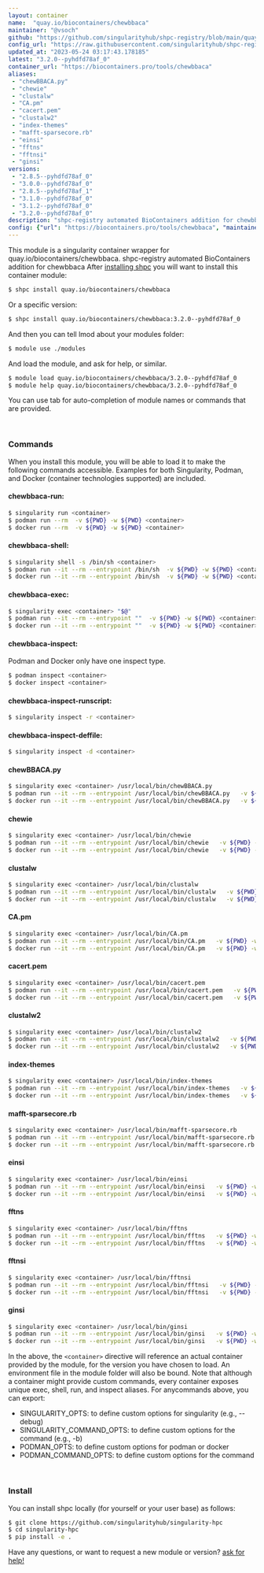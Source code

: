 ```yaml
---
layout: container
name:  "quay.io/biocontainers/chewbbaca"
maintainer: "@vsoch"
github: "https://github.com/singularityhub/shpc-registry/blob/main/quay.io/biocontainers/chewbbaca/container.yaml"
config_url: "https://raw.githubusercontent.com/singularityhub/shpc-registry/main/quay.io/biocontainers/chewbbaca/container.yaml"
updated_at: "2023-05-24 03:17:43.178185"
latest: "3.2.0--pyhdfd78af_0"
container_url: "https://biocontainers.pro/tools/chewbbaca"
aliases:
 - "chewBBACA.py"
 - "chewie"
 - "clustalw"
 - "CA.pm"
 - "cacert.pem"
 - "clustalw2"
 - "index-themes"
 - "mafft-sparsecore.rb"
 - "einsi"
 - "fftns"
 - "fftnsi"
 - "ginsi"
versions:
 - "2.8.5--pyhdfd78af_0"
 - "3.0.0--pyhdfd78af_0"
 - "2.8.5--pyhdfd78af_1"
 - "3.1.0--pyhdfd78af_0"
 - "3.1.2--pyhdfd78af_0"
 - "3.2.0--pyhdfd78af_0"
description: "shpc-registry automated BioContainers addition for chewbbaca"
config: {"url": "https://biocontainers.pro/tools/chewbbaca", "maintainer": "@vsoch", "description": "shpc-registry automated BioContainers addition for chewbbaca", "latest": {"3.2.0--pyhdfd78af_0": "sha256:cb16e6fb7055a697983b186197f154aa7b3da558b6813337522e1475bdc347e8"}, "tags": {"2.8.5--pyhdfd78af_0": "sha256:3c32318871e17ad1e6b4b0d38085fb6ca25e250ced5721798705944d8fc3c9a0", "3.0.0--pyhdfd78af_0": "sha256:293aba861b02baa4bfef96577bc3e10a71381acdefc4117d3f6682ef71304aab", "2.8.5--pyhdfd78af_1": "sha256:4cd89b7427fcfeb607852783168b8cffbc22578b935dc06dc3e52d0193ecff15", "3.1.0--pyhdfd78af_0": "sha256:77e84237fe1c1d8ad50b4e8f1053da0dbd89ea2808ed811a2c33007b24e3f729", "3.1.2--pyhdfd78af_0": "sha256:f1184575813037b7e97a5d53ce269e83a41e62099afcdaf20a6641883d895d69", "3.2.0--pyhdfd78af_0": "sha256:cb16e6fb7055a697983b186197f154aa7b3da558b6813337522e1475bdc347e8"}, "docker": "quay.io/biocontainers/chewbbaca", "aliases": {"chewBBACA.py": "/usr/local/bin/chewBBACA.py", "chewie": "/usr/local/bin/chewie", "clustalw": "/usr/local/bin/clustalw", "CA.pm": "/usr/local/bin/CA.pm", "cacert.pem": "/usr/local/bin/cacert.pem", "clustalw2": "/usr/local/bin/clustalw2", "index-themes": "/usr/local/bin/index-themes", "mafft-sparsecore.rb": "/usr/local/bin/mafft-sparsecore.rb", "einsi": "/usr/local/bin/einsi", "fftns": "/usr/local/bin/fftns", "fftnsi": "/usr/local/bin/fftnsi", "ginsi": "/usr/local/bin/ginsi"}}
---
```


This module is a singularity container wrapper for quay.io/biocontainers/chewbbaca.
shpc-registry automated BioContainers addition for chewbbaca
After [installing shpc](#install) you will want to install this container module:


```bash
$ shpc install quay.io/biocontainers/chewbbaca
```

Or a specific version:

```bash
$ shpc install quay.io/biocontainers/chewbbaca:3.2.0--pyhdfd78af_0
```

And then you can tell lmod about your modules folder:

```bash
$ module use ./modules
```

And load the module, and ask for help, or similar.

```bash
$ module load quay.io/biocontainers/chewbbaca/3.2.0--pyhdfd78af_0
$ module help quay.io/biocontainers/chewbbaca/3.2.0--pyhdfd78af_0
```

You can use tab for auto-completion of module names or commands that are provided.

<br>

### Commands

When you install this module, you will be able to load it to make the following commands accessible.
Examples for both Singularity, Podman, and Docker (container technologies supported) are included.

#### chewbbaca-run:

```bash
$ singularity run <container>
$ podman run --rm  -v ${PWD} -w ${PWD} <container>
$ docker run --rm  -v ${PWD} -w ${PWD} <container>
```

#### chewbbaca-shell:

```bash
$ singularity shell -s /bin/sh <container>
$ podman run --it --rm --entrypoint /bin/sh  -v ${PWD} -w ${PWD} <container>
$ docker run --it --rm --entrypoint /bin/sh  -v ${PWD} -w ${PWD} <container>
```

#### chewbbaca-exec:

```bash
$ singularity exec <container> "$@"
$ podman run --it --rm --entrypoint ""  -v ${PWD} -w ${PWD} <container> "$@"
$ docker run --it --rm --entrypoint ""  -v ${PWD} -w ${PWD} <container> "$@"
```

#### chewbbaca-inspect:

Podman and Docker only have one inspect type.

```bash
$ podman inspect <container>
$ docker inspect <container>
```

#### chewbbaca-inspect-runscript:

```bash
$ singularity inspect -r <container>
```

#### chewbbaca-inspect-deffile:

```bash
$ singularity inspect -d <container>
```


#### chewBBACA.py

```bash
$ singularity exec <container> /usr/local/bin/chewBBACA.py
$ podman run --it --rm --entrypoint /usr/local/bin/chewBBACA.py   -v ${PWD} -w ${PWD} <container> -c " $@"
$ docker run --it --rm --entrypoint /usr/local/bin/chewBBACA.py   -v ${PWD} -w ${PWD} <container> -c " $@"
```


#### chewie

```bash
$ singularity exec <container> /usr/local/bin/chewie
$ podman run --it --rm --entrypoint /usr/local/bin/chewie   -v ${PWD} -w ${PWD} <container> -c " $@"
$ docker run --it --rm --entrypoint /usr/local/bin/chewie   -v ${PWD} -w ${PWD} <container> -c " $@"
```


#### clustalw

```bash
$ singularity exec <container> /usr/local/bin/clustalw
$ podman run --it --rm --entrypoint /usr/local/bin/clustalw   -v ${PWD} -w ${PWD} <container> -c " $@"
$ docker run --it --rm --entrypoint /usr/local/bin/clustalw   -v ${PWD} -w ${PWD} <container> -c " $@"
```


#### CA.pm

```bash
$ singularity exec <container> /usr/local/bin/CA.pm
$ podman run --it --rm --entrypoint /usr/local/bin/CA.pm   -v ${PWD} -w ${PWD} <container> -c " $@"
$ docker run --it --rm --entrypoint /usr/local/bin/CA.pm   -v ${PWD} -w ${PWD} <container> -c " $@"
```


#### cacert.pem

```bash
$ singularity exec <container> /usr/local/bin/cacert.pem
$ podman run --it --rm --entrypoint /usr/local/bin/cacert.pem   -v ${PWD} -w ${PWD} <container> -c " $@"
$ docker run --it --rm --entrypoint /usr/local/bin/cacert.pem   -v ${PWD} -w ${PWD} <container> -c " $@"
```


#### clustalw2

```bash
$ singularity exec <container> /usr/local/bin/clustalw2
$ podman run --it --rm --entrypoint /usr/local/bin/clustalw2   -v ${PWD} -w ${PWD} <container> -c " $@"
$ docker run --it --rm --entrypoint /usr/local/bin/clustalw2   -v ${PWD} -w ${PWD} <container> -c " $@"
```


#### index-themes

```bash
$ singularity exec <container> /usr/local/bin/index-themes
$ podman run --it --rm --entrypoint /usr/local/bin/index-themes   -v ${PWD} -w ${PWD} <container> -c " $@"
$ docker run --it --rm --entrypoint /usr/local/bin/index-themes   -v ${PWD} -w ${PWD} <container> -c " $@"
```


#### mafft-sparsecore.rb

```bash
$ singularity exec <container> /usr/local/bin/mafft-sparsecore.rb
$ podman run --it --rm --entrypoint /usr/local/bin/mafft-sparsecore.rb   -v ${PWD} -w ${PWD} <container> -c " $@"
$ docker run --it --rm --entrypoint /usr/local/bin/mafft-sparsecore.rb   -v ${PWD} -w ${PWD} <container> -c " $@"
```


#### einsi

```bash
$ singularity exec <container> /usr/local/bin/einsi
$ podman run --it --rm --entrypoint /usr/local/bin/einsi   -v ${PWD} -w ${PWD} <container> -c " $@"
$ docker run --it --rm --entrypoint /usr/local/bin/einsi   -v ${PWD} -w ${PWD} <container> -c " $@"
```


#### fftns

```bash
$ singularity exec <container> /usr/local/bin/fftns
$ podman run --it --rm --entrypoint /usr/local/bin/fftns   -v ${PWD} -w ${PWD} <container> -c " $@"
$ docker run --it --rm --entrypoint /usr/local/bin/fftns   -v ${PWD} -w ${PWD} <container> -c " $@"
```


#### fftnsi

```bash
$ singularity exec <container> /usr/local/bin/fftnsi
$ podman run --it --rm --entrypoint /usr/local/bin/fftnsi   -v ${PWD} -w ${PWD} <container> -c " $@"
$ docker run --it --rm --entrypoint /usr/local/bin/fftnsi   -v ${PWD} -w ${PWD} <container> -c " $@"
```


#### ginsi

```bash
$ singularity exec <container> /usr/local/bin/ginsi
$ podman run --it --rm --entrypoint /usr/local/bin/ginsi   -v ${PWD} -w ${PWD} <container> -c " $@"
$ docker run --it --rm --entrypoint /usr/local/bin/ginsi   -v ${PWD} -w ${PWD} <container> -c " $@"
```



In the above, the `<container>` directive will reference an actual container provided
by the module, for the version you have chosen to load. An environment file in the
module folder will also be bound. Note that although a container
might provide custom commands, every container exposes unique exec, shell, run, and
inspect aliases. For anycommands above, you can export:

 - SINGULARITY_OPTS: to define custom options for singularity (e.g., --debug)
 - SINGULARITY_COMMAND_OPTS: to define custom options for the command (e.g., -b)
 - PODMAN_OPTS: to define custom options for podman or docker
 - PODMAN_COMMAND_OPTS: to define custom options for the command

<br>

### Install

You can install shpc locally (for yourself or your user base) as follows:

```bash
$ git clone https://github.com/singularityhub/singularity-hpc
$ cd singularity-hpc
$ pip install -e .
```

Have any questions, or want to request a new module or version? [ask for help!](https://github.com/singularityhub/singularity-hpc/issues)